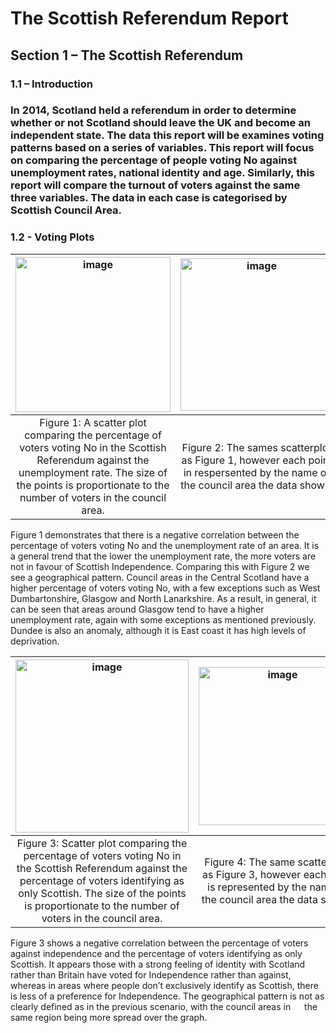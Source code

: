 # The Scottish Referendum Report

## Section 1 – The Scottish Referendum
### 1.1	– Introduction
### In 2014, Scotland held a referendum in order to determine whether or not Scotland should leave the UK and become an independent state. The data this report will be examines voting patterns based on a series of variables. This report will focus on comparing the percentage of people voting No against unemployment rates, national identity and age. Similarly, this report will compare the turnout of voters against the same three variables. The data in each case is categorised by Scottish Council Area.
  

### 1.2 - Voting Plots

<img width="248" alt="image" src="https://user-images.githubusercontent.com/87599176/133622393-51102d29-3b8c-435d-9ee3-f4cfe6a64488.png">|<img width="244" alt="image" src="https://user-images.githubusercontent.com/87599176/133622566-3696c24e-93cd-45fd-9afc-b98e0896f2c3.png">
:---------------:|:---------------:
|Figure 1: A scatter plot comparing the percentage of voters voting No in the Scottish Referendum against the unemployment rate. The size of the points is proportionate to the number of voters in the council area.|Figure 2: The sames scatterplot as Figure 1, however each point in respersented by the name of the council area the data shows.|

Figure 1 demonstrates that there is a negative correlation between the percentage of voters voting No and the unemployment rate of an area. It is a general trend that the lower the unemployment rate, the more voters are not in favour of Scottish Independence. Comparing this with Figure 2 we see a geographical pattern. Council areas in the Central Scotland have a higher percentage of voters voting No, with a few exceptions such as West Dumbartonshire, Glasgow and North Lanarkshire. As a result, in general, it can be seen that areas around Glasgow tend to have a higher unemployment rate, again with some exceptions as mentioned previously. Dundee is also an anomaly, although it is East coast it has high levels of deprivation.

<img width="277" alt="image" src="https://user-images.githubusercontent.com/87599176/133624129-6cb4c49e-883e-4851-9852-14888757cdeb.png">|<img width="253" alt="image" src="https://user-images.githubusercontent.com/87599176/133624236-488ad0a7-3959-4da8-a431-310b67afdb38.png">
:---------------:|:---------------:
Figure 3: Scatter plot comparing the percentage of voters voting No in the Scottish Referendum against the percentage of voters identifying as only Scottish. The size of the points is proportionate to the number of voters in the council area.|Figure 4: The same scatter plot as Figure 3, however each point is represented by the name of the council area the data shows.

Figure 3 shows a negative correlation between the percentage of voters against independence and the percentage of voters identifying as only Scottish. It appears those with a strong feeling of identity with Scotland rather than Britain have voted for Independence rather than against, whereas in areas where people don’t exclusively identify as Scottish, there is less of a preference for Independence. The geographical pattern is not as clearly defined as in the previous scenario, with the council areas in  
the same region being more spread over the graph. 
